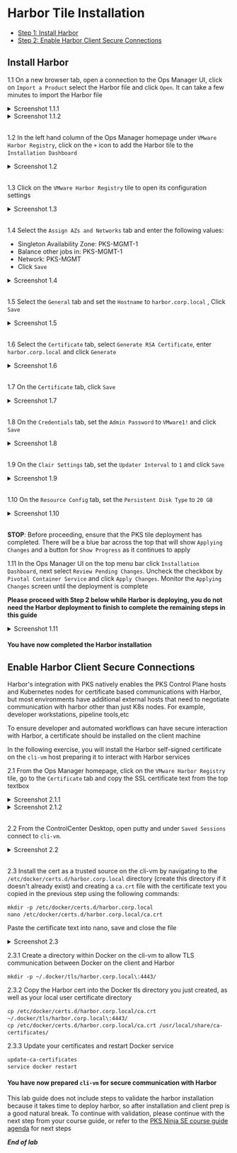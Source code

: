 # Harbor Tile Installation

- [Step 1: Install Harbor]()
- [Step 2: Enable Harbor Client Secure Connections]()

## Install Harbor

1.1 On a new browser tab, open a connection to the Ops Manager UI, click on `Import a Product` select the Harbor file and click `Open`. It can take a few minutes to import the Harbor file

<details><summary>Screenshot 1.1.1 </summary>
<img src="Images/2018-10-22-21-23-55.png">
</details>

<details><summary>Screenshot 1.1.2 </summary>
<img src="Images/2018-10-22-01-27-45.png">
</details>
<br/>

1.2 In the left hand column of the Ops Manager homepage under `VMware Harbor Registry`, click on the `+` icon to add the Harbor tile to the `Installation Dashboard`

<details><summary>Screenshot 1.2 </summary>
<img src="Images/2018-10-22-21-45-54.png">
</details>
<br/>

1.3 Click on the `VMware Harbor Registry` tile to open its configuration settings

<details><summary>Screenshot 1.3 </summary>
<img src="Images/2018-10-22-21-47-27.png">
</details>
<br/>

1.4 Select the `Assign AZs and Networks` tab and enter the following values:

- Singleton Availability Zone: PKS-MGMT-1
- Balance other jobs in: PKS-MGMT-1
- Network: PKS-MGMT
- Click `Save`

<details><summary>Screenshot 1.4</summary>
<img src="Images/2018-10-22-21-53-32.png">
</details>
<br/>

1.5 Select the `General` tab and set the `Hostname` to `harbor.corp.local` , Click `Save`

<details><summary>Screenshot 1.5</summary>
<img src="Images/2018-10-22-21-57-03.png">
</details>
<br/>

1.6 Select the `Certificate` tab, select `Generate RSA Certificate`, enter `harbor.corp.local` and click `Generate`

<details><summary>Screenshot 1.6</summary>
<img src="Images/2018-10-31-15-24-23.png">
</details>
<br/>

1.7 On the `Certificate` tab, click `Save`

<details><summary>Screenshot 1.7</summary>
<img src="Images/2018-10-22-22-11-03.png">
</details>
<br/>

1.8 On the `Credentials` tab, set the `Admin Password` to `VMware1!` and click `Save`

<details><summary>Screenshot 1.8</summary>
<img src="Images/2018-10-22-22-13-53.png">
</details>
<br/>

1.9 On the `Clair Settings` tab, set the `Updater Interval` to `1` and click `Save`

<details><summary>Screenshot 1.9</summary>
<img src="Images/2018-10-22-22-13-53.png">
</details>
<br/>

1.10 On the `Resource Config` tab, set the `Persistent Disk Type` to `20 GB`

<details><summary>Screenshot 1.10</summary>
<img src="Images/2018-10-22-22-18-57.png">
</details>
<br/>

**STOP**: Before proceeding, ensure that the PKS tile deployment has completed.  There will be a blue bar across the top that will show `Applying Changes` and a button for `Show Progress` as it continues to apply

1.11 In the Ops Manager UI on the top menu bar click `Installation Dashboard`, next select `Review Pending Changes`. Uncheck the checkbox by `Pivotal Container Service` and click `Apply Changes`. Monitor the `Applying Changes` screen until the deployment is complete

**Please proceed with Step 2 below while Harbor is deploying, you do not need the Harbor deployment to finish to complete the remaining steps in this guide**

<details><summary>Screenshot 1.11</summary>
<img src="Images/2019-01-12-02-25-47.png">
</details>

#### You have now completed the Harbor installation

## Enable Harbor Client Secure Connections

Harbor's integration with PKS natively enables the PKS Control Plane hosts and Kubernetes nodes for certificate based communications with Harbor, but most environments have additional external hosts that need to negotiate communication with harbor other than just K8s nodes. For example, developer workstations, pipeline tools,etc

To ensure developer and automated workflows can have secure interaction with Harbor, a certificate should be installed on the client machine

In the following exercise, you will install the Harbor self-signed certificate on the `cli-vm` host preparing it to interact with Harbor services

2.1 From the Ops Manager homepage, click on the `VMware Harbor Registry` tile, go to the `Certificate` tab and copy the SSL certificate text from the top textbox

<details><summary>Screenshot 2.1.1</summary>
<img src="Images/2018-10-24-01-50-50.png">
</details>

<details><summary>Screenshot 2.1.2</summary>
<img src="Images/2018-10-24-01-48-15.png">
</details>
<br/>

2.2 From the ControlCenter Desktop, open putty and under `Saved Sessions` connect to `cli-vm`.

<details><summary>Screenshot 2.2 </summary>
<img src="Images/2018-10-23-03-04-55.png">
</details>
<br/>

2.3 Install the cert as a trusted source on the cli-vm by navigating to the `/etc/docker/certs.d/harbor.corp.local` directory (create this directory if it doesn't already exist) and creating a `ca.crt` file with the certificate text you copied in the previous step using the following commands:

```
mkdir -p /etc/docker/certs.d/harbor.corp.local
nano /etc/docker/certs.d/harbor.corp.local/ca.crt
```

Paste the certificate text into nano, save and close the file

<details><summary>Screenshot 2.3</summary>
<img src="Images/2018-10-24-02-15-15.png">
</details>

2.3.1 Create a directory within Docker on the cli-vm to allow TLS communication between Docker on the client and Harbor
```
mkdir -p ~/.docker/tls/harbor.corp.local\:4443/
```

2.3.2 Copy the Harbor cert into the Docker tls directory you just created, as well as your local user certificate directory
```
cp /etc/docker/certs.d/harbor.corp.local/ca.crt  ~/.docker/tls/harbor.corp.local\:4443/
cp /etc/docker/certs.d/harbor.corp.local/ca.crt /usr/local/share/ca-certificates/
```

2.3.3 Update your certificates and restart Docker service
```
update-ca-certificates
service docker restart
```


#### You have now prepared `cli-vm` for secure communication with Harbor

This lab guide does not include steps to validate the harbor installation because it takes time to deploy harbor, so after installation and client prep is a good natural break. To continue with validation, please continue with the next step from your course guide, or refer to the [PKS Ninja SE course guide agenda](https://github.com/CNA-Tech/PKS-Ninja/tree/master/Courses/PksNinjaSe-NI6310#ninja-labs-part-1-agenda) for next steps

***End of lab***
